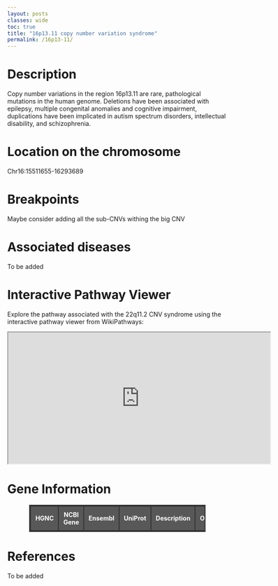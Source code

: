```yaml
---
layout: posts
classes: wide
toc: true
title: "16p13.11 copy number variation syndrome"
permalink: /16p13-11/
---
```


# Description
<p>Copy number variations in the region 16p13.11 are rare, pathological mutations in the human genome. Deletions have been associated with epilepsy, multiple congenital anomalies and cognitive impairment, duplications have been implicated in autism spectrum disorders, intellectual disability, and schizophrenia.</p>

# Location on the chromosome
<p>Chr16:15511655-16293689</p>

# Breakpoints <!-- TODO -->
<p>Maybe consider adding all the sub-CNVs withing the big CNV</p>

# Associated diseases <!-- TODO -->
<p>To be added</p>

<!-- WikiPathways Viewer-->
# Interactive Pathway Viewer
<p>Explore the pathway associated with the 22q11.2 CNV syndrome using the interactive pathway viewer from WikiPathways:</p>

<iframe src ="https://pathway-viewer.toolforge.org/?id=WP5502" width="600px" height="300px" style="overflow:hidden;"></iframe>

<style>
/* Style the table */
#gene-info-table {
    border-collapse: collapse;
    width: 90%;
    margin: 20px auto;
    font-size: 14px;
    border: 2px solid #333;
}

/* Style table headers */
#gene-info-table th {
    background-color:rgb(88, 88, 88);
    color: white;
    text-align: center;
    padding: 10px;
    border: 2px solid #333;
}

/* Style table rows */
#gene-info-table td {
    border: 1px solid #333;
    padding: 8px;
    text-align: center;
}

/* Remove underline from links */
#gene-info-table td a {
    color: #0073e6;
    text-decoration: none;
    font-weight: bold;
}

/* Add hover effect for links */
#gene-info-table td a:hover {
    text-decoration: underline;
    color: #0056b3;
}

/* Alternate row coloring */
#gene-info-table tbody tr:nth-child(even) {
    background-color: #f2f2f2;
}
</style>

<!-- Gene Information Table -->
# Gene Information
<table id="gene-info-table" style="margin: 0 auto; border-collapse: collapse; width: 80%; text-align: center;">
    <thead>
        <tr>
            <th>HGNC</th>
            <th>NCBI Gene</th>
            <th>Ensembl</th>
            <th>UniProt</th>
            <th>Description</th>
            <th>OMIM</th>
            <!-- <th>Orphanet</th>
            <th>Treatabolome</th>
            <th>GeneCards</th> <td><a href="https://www.genecards.org/cgi-bin/carddisp.pl?gene=${symbol}" target="_blank">${symbol}</a></td> -->
        </tr>
    </thead>
    <tbody>
        <!-- Add genes dynamically -->
    </tbody>
</table>

<script>
    // Fetch the gene
async function fetchGeneData(geneSymbol) {
    try {
        const response = await fetch(`https://rest.genenames.org/fetch/symbol/${geneSymbol}`, {
            headers: {
                'Accept': 'application/json'
            }
        });

        if (!response.ok) {
            console.error(`Failed to fetch data for ${geneSymbol}`);
            return null;
        }

        const data = await response.json();
        if (data.response && data.response.docs.length > 0) {
            return data.response.docs[0]; 
        } else {
            console.warn(`No data found for ${geneSymbol}`);
            return null;
        }
    } catch (error) {
        console.error('Error fetching gene data:', error);
        return null;
    }
}

async function displayGeneLinks(geneSymbols) {
    const tableBody = document.querySelector('#gene-info-table tbody');

    for (const symbol of geneSymbols) {
        const geneData = await fetchGeneData(symbol);
        const row = document.createElement('tr');

        if (geneData) {
            const hgncId = geneData.hgnc_id || 'No ID';
            const ncbiId = geneData.entrez_id || 'No ID';
            const ensemblId = geneData.ensembl_gene_id || 'No ID';  
            const uniprotId = geneData.uniprot_ids ? geneData.uniprot_ids[0] : 'No ID';
            const omimId = geneData.omim_id || 'No ID';
            const description = geneData.name || 'No description available';

            row.innerHTML = `
                <td><a href="https://www.genenames.org/data/gene-symbol-report/#!/hgnc_id/${hgncId}" target="_blank">${symbol}</a></td>
                <td><a href="https://www.ncbi.nlm.nih.gov/gene/${ncbiId}" target="_blank">${ncbiId}</a></td>
                <td><a href="https://www.ensembl.org/Homo_sapiens/Gene/Summary?g=${ensemblId}" target="_blank">${ensemblId}</a></td>
                <td><a href="https://www.uniprot.org/uniprotkb/${uniprotId}" target="_blank">${uniprotId}</a></td>
                <td>${description}</td>
                <td><a href="https://omim.org/entry/${omimId}" target="_blank">${omimId}</a></td>
            `;
        } else {
            row.innerHTML = `<td colspan="7">No data available for ${symbol}</td>`;
        }

        tableBody.appendChild(row);
    }
}

const geneSymbols = ["BMERB1", "MARF1", "NDE1", "MYH11", "CEP20", "ABCC1", "ABCC6"];

displayGeneLinks(geneSymbols);

</script>

# References
<p>To be added</p>